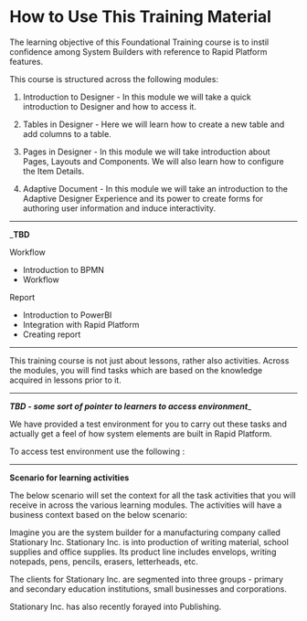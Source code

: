 # How to Use This Training Material

The learning objective of this Foundational Training course is to instil confidence among System Builders with reference to Rapid Platform features.

This course is structured across the following modules:

1. Introduction to Designer - In this module we will take a quick introduction to Designer and how to access it.

2. Tables in Designer - Here we will learn how to create a new table and add columns to a table.

3. Pages in Designer - In this module we will take introduction about Pages, Layouts and Components. We will also learn how to configure the Item Details.

4. Adaptive Document - In this module we will take an introduction to the Adaptive Designer Experience and its power to create forms for authoring user information and induce interactivity.

__________________
_______TBD______

Workflow
- Introduction to BPMN
- Workflow

Report
- Introduction to PowerBI 
- Integration with Rapid Platform
- Creating report
______________

This training course is not just about lessons, rather also activities. Across the modules, you will find tasks which are based on the knowledge acquired in lessons prior to it.

_________________________
___________TBD - some sort of pointer to learners to access environment____________  

We have provided a test environment for you to carry out these tasks and actually get a feel of how system elements are built in Rapid Platform. 

To access test environment use the following :
__________________________

**Scenario for learning activities**

The below scenario will set the context for all the task activities that you will receive in across the various learning modules. The activities will have a business context based on the below scenario:

Imagine you are the system builder for a manufacturing company called Stationary Inc. Stationary Inc. is into production of writing material, school supplies and office supplies. Its product line includes envelops, writing notepads, pens, pencils, erasers, letterheads, etc. 

The clients for Stationary Inc. are segmented into three groups - primary and secondary education institutions, small businesses and corporations.

Stationary Inc. has also recently forayed into Publishing.


